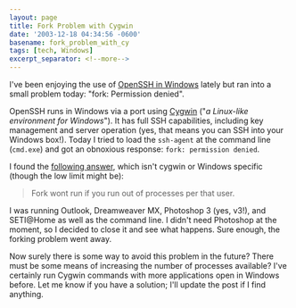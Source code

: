 ```yaml
---
layout: page
title: Fork Problem with Cygwin
date: '2003-12-18 04:34:56 -0600'
basename: fork_problem_with_cy
tags: [tech, Windows]
excerpt_separator: <!--more-->
---
```


I've been enjoying the use of [OpenSSH in Windows](http://sshwindows.sourceforge.net/) lately but ran
into a small problem today: "fork: Permission denied".

<!--more-->

OpenSSH runs in Windows via a port using <a
href="http://www.cygwin.com/">Cygwin</a> ("_a Linux-like environment for
Windows_").  It has full SSH capabilities, including key management and server
operation (yes, that means you can SSH into your Windows box!). Today I tried to
load the `ssh-agent` at the command line (`cmd.exe`) and got an obnoxious
response: `fork: permission denied`.

I found the [following answer](https://web.archive.org/web/20051222052009/http://developer.akopia.com/archive/interchange-users/2000/msg06675.html),
which isn't cygwin or Windows specific (though the low limit might be):

> Fork wont run if you run out of processes per that user.

I was running Outlook, Dreamweaver MX, Photoshop 3 (yes, v3!), and SETI@Home as
well as the command line. I didn't need Photoshop at the moment, so I decided to
close it and see what happens. Sure enough, the forking problem went away.

Now surely there is some way to avoid this problem in the future? There must be
some means of increasing the number of processes available? I've certainly run
Cygwin commands with more applications open in Windows before. Let me know if
you have a solution; I'll update the post if I find anything.
